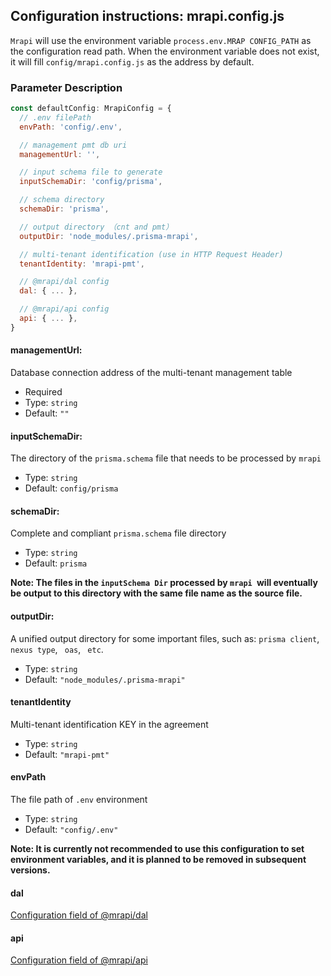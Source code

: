 ## Configuration instructions:  mrapi.config.js

`Mrapi` will use the environment variable `process.env.MRAP CONFIG_PATH` as the configuration read path. When the environment variable does not exist, it will fill `config/mrapi.config.js` as the address by default.



### Parameter Description

```js
const defaultConfig: MrapiConfig = {
  // .env filePath
  envPath: 'config/.env',

  // management pmt db uri
  managementUrl: '',

  // input schema file to generate
  inputSchemaDir: 'config/prisma',

  // schema directory
  schemaDir: 'prisma',

  // output directory （cnt and pmt）
  outputDir: 'node_modules/.prisma-mrapi',

  // multi-tenant identification (use in HTTP Request Header)
  tenantIdentity: 'mrapi-pmt',

  // @mrapi/dal config
  dal: { ... },

  // @mrapi/api config
  api: { ... },
}
```

#### managementUrl:

Database connection address of the multi-tenant management table

+ Required
+ Type: `string`
+ Default: `""`

#### inputSchemaDir:

The directory of the `prisma.schema` file that needs to be processed by `mrapi`

+ Type: `string`
+ Default: `config/prisma`

#### schemaDir:

Complete and compliant `prisma.schema` file directory

+ Type: `string`
+ Default: `prisma`

**Note: The files in the `inputSchema Dir` processed by `mrapi `will eventually be output to this directory with the same file name as the source file.**

#### outputDir:

A unified output directory for some important files, such as: `prisma client`,  `nexus type`, ` oas`, ` etc`.

+ Type: `string`
+ Default: `"node_modules/.prisma-mrapi"`

#### tenantIdentity

Multi-tenant identification KEY in the agreement

+ Type: `string`
+ Default: `"mrapi-pmt"`

#### envPath

The file path of `.env` environment

+ Type: `string`
+ Default: `"config/.env"`

**Note: It is currently not recommended to use this configuration to set environment variables, and it is planned to be removed in subsequent versions.**

#### dal

[Configuration field of @mrapi/dal](https://github.com/mrapi-js/mrapi/blob/dev/docs/Configuration/DAL.md)

#### api

[Configuration field of @mrapi/api](https://github.com/mrapi-js/mrapi/blob/dev/docs/Configuration/API.md)

